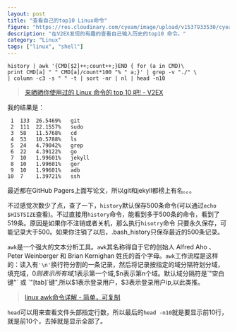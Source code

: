 ```yaml
---
layout: post
title: "查看自己的top10 Linux命令"
figure: "https://res.cloudinary.com/cyeam/image/upload/v1537933530/cyeam/shell.jpg"
description: "在V2EX发现的有趣的查看自己输入历史的top10 命令。"
category: "Linux"
tags: ["linux", "shell"]
---
```


	history | awk '{CMD[$2]++;count++;}END { for (a in CMD)\
	print CMD[a] " " CMD[a]/count*100 "% " a;}' | grep -v "./" \
	| column -c3 -s " " -t | sort -nr | nl | head -n10

> [来晒晒你使用过的 Linux 命令的 top 10 吧! - V2EX](http://www.v2ex.com/t/109153#reply26)

我的结果是：

	 1	133  26.5469%   git
     2	111  22.1557%   sudo
     3	58   11.5768%   cd
     4	53   10.5788%   ls
     5	24   4.79042%   grep
     6	22   4.39122%   go
     7	10   1.99601%   jekyll
     8	10   1.99601%   gor
     9	10   1.99601%   adb
    10	7    1.39721%   ssh

最近都在GitHub Pagers上面写论文，所以git和jekyll都榜上有名。。。

不过感觉次数少了点，查了一下，`history`默认保存500条命令(可以通过`echo $HISTSIZE`查看)。不过直接用`history`命令，能看到多于500条的命令，看到了519条。原因是如果你不注销或者关机，那么执行`hisotry`命令 只要永久保存，可能记录大于500。如果你注销了以后，.bash_history只保存最近的500条记录。

`awk`是一个强大的文本分析工具。`awk`其名称得自于它的创始人 Alfred Aho 、Peter Weinberger 和 Brian Kernighan 姓氏的首个字母。`awk`工作流程是这样的：读入有`'\n'`换行符分割的一条记录，然后将记录按指定的域分隔符划分域，填充域，$0则表示所有域,$1表示第一个域,$n表示第n个域。默认域分隔符是`"空白键"` 或 `"[tab]`键",所以$1表示登录用户，$3表示登录用户ip,以此类推。

> [linux awk命令详解 - 简单，可复制](http://www.cnblogs.com/ggjucheng/archive/2013/01/13/2858470.html)

`head`可以用来查看文件头部指定行数，所以最后的`head -n10`就是要显示前10行，就是前10个，去掉就是显示全部了。